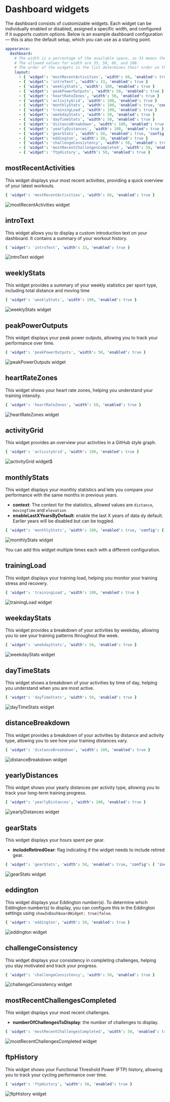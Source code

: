 # Dashboard widgets

The dashboard consists of customizable widgets. Each widget can be individually enabled or disabled, 
assigned a specific width, and configured if it supports custom options.
Below is an example dashboard configuration — this is also the default setup, which you can use as a starting point.

```yaml
appearance:
  dashboard:
    # The width is a percentage of the available space, so 33 means the widget will take up one third of the available space.
    # The allowed values for width are 33, 50, 66, and 100.
    # The order of the widgets in the list determines their order on the dashboard.
    layout:
      - { 'widget': 'mostRecentActivities', 'width': 66, 'enabled': true }
      - { 'widget': 'introText', 'width': 33, 'enabled': true }
      - { 'widget': 'weeklyStats', 'width': 100, 'enabled': true }
      - { 'widget': 'peakPowerOutputs', 'width': 50, 'enabled': true }
      - { 'widget': 'heartRateZones', 'width': 50, 'enabled': true }
      - { 'widget': 'activityGrid', 'width': 100, 'enabled': true }
      - { 'widget': 'monthlyStats', 'width': 100, 'enabled': true, 'config': { 'context': 'distance', enableLastXYearsByDefault: 10 } }
      - { 'widget': 'trainingLoad', 'width': 100, 'enabled': true }
      - { 'widget': 'weekdayStats', 'width': 50, 'enabled': true }
      - { 'widget': 'dayTimeStats', 'width': 50, 'enabled': true }
      - { 'widget': 'distanceBreakdown', 'width': 100, 'enabled': true }
      - { 'widget': 'yearlyDistances', 'width': 100, 'enabled': true }
      - { 'widget': 'gearStats', 'width': 50, 'enabled': true, 'config': { 'includeRetiredGear': true } }
      - { 'widget': 'eddington', 'width': 50, 'enabled': true }
      - { 'widget': 'challengeConsistency', 'width': 50, 'enabled': true }
      - { 'widget': 'mostRecentChallengesCompleted', 'width': 50, 'enabled': true, 'config': { 'numberOfChallengesToDisplay': 5 } }
      - { 'widget': 'ftpHistory', 'width': 50, 'enabled': true }
```

## mostRecentActivities

This widget displays your most recent activities, providing a quick overview of your latest workouts.

```yml
{ 'widget': 'mostRecentActivities', 'width': 66, 'enabled': true }
```

![mostRecentActivities widget](../assets/images/dashboard-widgets/most-recent-activities.png)

## introText

This widget allows you to display a custom introduction text on your dashboard.
It contains a summary of your workout history.

```yml
{ 'widget': 'introText', 'width': 33, 'enabled': true }
```

![introText widget](../assets/images/dashboard-widgets/intro-text.png)

## weeklyStats

This widget provides a summary of your weekly statistics per sport type, including total distance and moving time

```yml
{ 'widget': 'weeklyStats', 'width': 100, 'enabled': true }
```

![weeklyStats widget](../assets/images/dashboard-widgets/weekly-stats.png)

## peakPowerOutputs

This widget displays your peak power outputs, allowing you to track your performance over time.

```yml
{ 'widget': 'peakPowerOutputs', 'width': 50, 'enabled': true }
```

![peakPowerOutputs widget](../assets/images/dashboard-widgets/peak-power-outputs.png)

## heartRateZones

This widget shows your heart rate zones, helping you understand your training intensity.

```yml
{ 'widget': 'heartRateZones', 'width': 50, 'enabled': true }
```

![heartRateZones widget](../assets/images/dashboard-widgets/heart-rate-zones.png)

## activityGrid

This widget provides an overview your activities in a GitHub style graph.

```yml
{ 'widget': 'activityGrid', 'width': 100, 'enabled': true }
```

![activityGrid widget](../assets/images/dashboard-widgets/activity-intensity.png)$

## monthlyStats

This widget displays your monthly statistics and lets you compare your performance with the same months in previous years.

* __context__: The context for the statistics, allowed values are `distance`, `movingTime` and `elevation`
* __enableLastXYearsByDefault__: enable the last X years of data dy default. Earlier years will be disabled but can be toggled.

```yml
{ 'widget': 'monthlyStats', 'width': 100, 'enabled': true, 'config': { 'context': 'distance', enableLastXYearsByDefault: 10 } }
```

![monthlyStats widget](../assets/images/dashboard-widgets/monthly-stats.png)

<div class="alert info">
You can add this widget multiple times each with a different configuration.
</div>

## trainingLoad

This widget displays your training load, helping you monitor your training stress and recovery.

```yml
{ 'widget': 'trainingLoad', 'width': 100, 'enabled': true }
```

![trainingLoad widget](../assets/images/dashboard-widgets/training-load.png)

## weekdayStats

This widget provides a breakdown of your activities by weekday, allowing you to see your training patterns throughout the week.

```yml
{ 'widget': 'weekdayStats', 'width': 50, 'enabled': true }
```

![weekdayStats widget](../assets/images/dashboard-widgets/weekday-stats.png)

## dayTimeStats

This widget shows a breakdown of your activities by time of day, helping you understand when you are most active.

```yml
{ 'widget': 'dayTimeStats', 'width': 50, 'enabled': true }
```

![dayTimeStats widget](../assets/images/dashboard-widgets/day-time-stats.png)

## distanceBreakdown

This widget provides a breakdown of your activities by distance and activity type, allowing you to see how your training distances vary.

```yml
{ 'widget': 'distanceBreakdown', 'width': 100, 'enabled': true }
```

![distanceBreakdown widget](../assets/images/dashboard-widgets/distance-breakdown.png)

## yearlyDistances

This widget shows your yearly distances per activity type, allowing you to track your long-term training progress.

```yml
{ 'widget': 'yearlyDistances', 'width': 100, 'enabled': true }
```

![yearlyDistances widget](../assets/images/dashboard-widgets/yearly-distances.png)

## gearStats

This widget displays your hours spent per gear.

* __includeRetiredGear__: flag indicating if the widget needs to include retired gear.

```yml
{ 'widget': 'gearStats', 'width': 50, 'enabled': true, 'config': { 'includeRetiredGear': true } }
```

![gearStats widget](../assets/images/dashboard-widgets/gear-stats.png)

## eddington

This widget displays your Eddington number(s). To determine which Eddington number(s) to display,
you can configure this in the Eddington settings using `showInDashboardWidget: true|false`.

```yml
{ 'widget': 'eddington', 'width': 50, 'enabled': true }
```

![eddington widget](../assets/images/dashboard-widgets/eddington.png)

## challengeConsistency

This widget displays your consistency in completing challenges, helping you stay motivated and track your progress.

```yml
{ 'widget': 'challengeConsistency', 'width': 50, 'enabled': true }
```

![challengeConsistency widget](../assets/images/dashboard-widgets/challenge-consistency.png)

## mostRecentChallengesCompleted

This widget displays your most recent challenges.

* __numberOfChallengesToDisplay__: the number of challenges to display.

```yml
{ 'widget': 'mostRecentChallengesCompleted', 'width': 50, 'enabled': true, 'config': { 'numberOfChallengesToDisplay': 5 } }
```

![mostRecentChallengesCompleted widget](../assets/images/dashboard-widgets/most-recent-challenges.png)

## ftpHistory

This widget shows your Functional Threshold Power (FTP) history, allowing you to track your cycling performance over time.

```yml
{ 'widget': 'ftpHistory', 'width': 50, 'enabled': true }
```

![ftpHistory widget](../assets/images/dashboard-widgets/ftp-history.png)